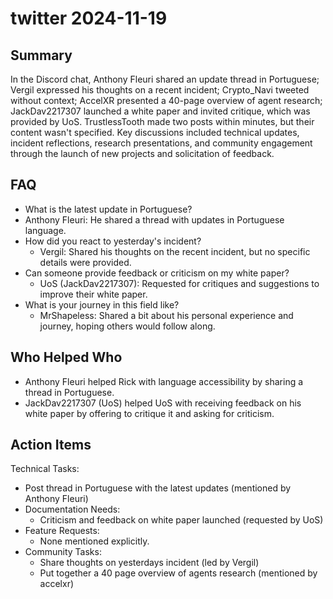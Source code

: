 # twitter 2024-11-19

## Summary
 In the Discord chat, Anthony Fleuri shared an update thread in Portuguese; Vergil expressed his thoughts on a recent incident; Crypto_Navi tweeted without context; AccelXR presented a 40-page overview of agent research; JackDav2217307 launched a white paper and invited critique, which was provided by UoS. TrustlessTooth made two posts within minutes, but their content wasn't specified. Key discussions included technical updates, incident reflections, research presentations, and community engagement through the launch of new projects and solicitation of feedback.

## FAQ
 - What is the latest update in Portuguese?
  - Anthony Fleuri: He shared a thread with updates in Portuguese language.
- How did you react to yesterday's incident?
  - Vergil: Shared his thoughts on the recent incident, but no specific details were provided.
- Can someone provide feedback or criticism on my white paper?
  - UoS (JackDav2217307): Requested for critiques and suggestions to improve their white paper.
- What is your journey in this field like?
  - MrShapeless: Shared a bit about his personal experience and journey, hoping others would follow along.

## Who Helped Who
 - Anthony Fleuri helped Rick with language accessibility by sharing a thread in Portuguese.
- JackDav2217307 (UoS) helped UoS with receiving feedback on his white paper by offering to critique it and asking for criticism.

## Action Items
 Technical Tasks:
  - Post thread in Portuguese with the latest updates (mentioned by Anthony Fleuri)
- Documentation Needs:
  - Criticism and feedback on white paper launched (requested by UoS)
- Feature Requests:
  - None mentioned explicitly.
- Community Tasks:
  - Share thoughts on yesterdays incident (led by Vergil)
  - Put together a 40 page overview of agents research (mentioned by accelxr)

